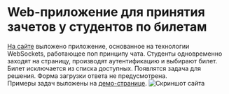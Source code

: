 # Web-приложение для принятия зачетов у студентов по билетам
<a href="http://zachtotte.herokuapp.com/" target="_blank">На сайте</a> выложено приложение, основанное на технологии WebSockets, работающее поп принципу чата. Студенты одновременно заходят на страницу, производят аутентификацию и выбирают билет. Билет исключается из списка доступных. Появлятся задача для решения. Форма загрузки ответа не предусмотрена.<br>
Примеры задач выложены на <a href="https://zachtotte.herokuapp.com/tasks.html" target="_blank">демо-странице</a>.
<img alt="Скриншот сайта" src="https://i.ibb.co/0B84Tws/zachette.png">


